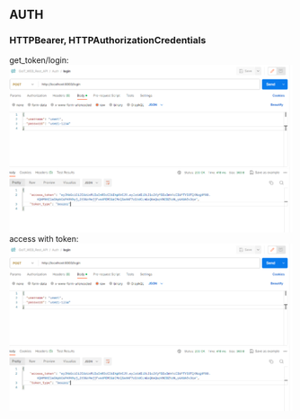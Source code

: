 

## AUTH
### HTTPBearer, HTTPAuthorizationCredentials
get_token/login:
![auth-01](doc/auth-02.png)
access with token:
![auth-01](doc/auth-02.png)